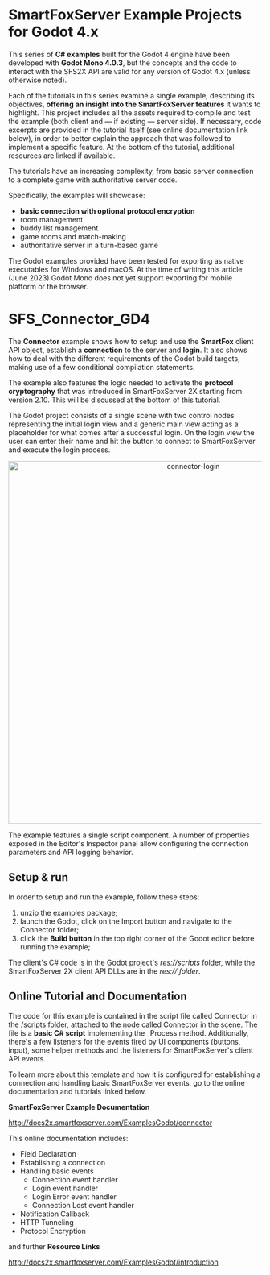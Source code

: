 # SmartFoxServer Example Projects for Godot 4.x

This series of **C# examples** built for the Godot 4 engine have been developed with **Godot Mono 4.0.3**, but the concepts and the code to interact with the SFS2X API are valid for any version of Godot 4.x (unless otherwise noted).

Each of the tutorials in this series examine a single example, describing its objectives, **offering an insight into the SmartFoxServer features** it wants to highlight. This project includes all the assets required to compile and test the example (both client and — if existing — server side). If necessary, code excerpts are provided in the tutorial itself (see online documentation link below), in order to better explain the approach that was followed to implement a specific feature. At the bottom of the tutorial, additional resources are linked if available.

The tutorials have an increasing complexity, from basic server connection to a complete game with authoritative server code.

Specifically, the examples will showcase:

* **basic connection with optional protocol encryption**
* room management
* buddy list management
* game rooms and match-making
* authoritative server in a turn-based game

The Godot examples provided have been tested for exporting as native executables for Windows and macOS. At the time of writing this article (June 2023) Godot Mono does not yet support exporting for mobile platform or the browser.

# SFS_Connector_GD4
The **Connector** example shows how to setup and use the **SmartFox** client API object, establish a **connection** to the server and **login**. It also shows how to deal with the different requirements of the Godot build targets, making use of a few conditional compilation statements.

The example also features the logic needed to activate the **protocol cryptography** that was introduced in SmartFoxServer 2X starting from version 2.10. This will be discussed at the bottom of this tutorial.

The Godot project consists of a single scene with two control nodes representing the initial login view and a generic main view acting as a placeholder for what comes after a successful login. On the login view the user can enter their name and hit the button to connect to SmartFoxServer and execute the login process.
 <p align="center"> 
<img width="720" alt="connector-login" src="https://www.piveclabs.com/connector-login.png">
 </p>
The example features a single script component. A number of properties exposed in the Editor's Inspector panel allow configuring the connection parameters and API logging behavior.

## Setup & run
In order to setup and run the example, follow these steps:

1. unzip the examples package;
2. launch the Godot, click on the Import button and navigate to the Connector folder;
3. click the **Build button** in the top right corner of the Godot editor before running the example;

The client's C# code is in the Godot project's *res://scripts* folder, while the SmartFoxServer 2X client API DLLs are in the *res:// folder*.

## Online Tutorial and Documentation
The code for this example is contained in the script file called Connector in the /scripts folder, attached to the node called Connector in the scene.
The file is a **basic C# script** implementing the _Process method. Additionally, there's a few listeners for the events fired by UI components (buttons, input), some helper methods and the listeners for SmartFoxServer's client API events.

To learn more about this template and how it is configured for establishing a connection and handling basic SmartFoxServer events, go to the online documentation and tutorials linked below.

**SmartFoxServer Example Documentation**   

http://docs2x.smartfoxserver.com/ExamplesGodot/connector

This online documentation includes:
* Field Declaration
* Establishing a connection
* Handling basic events
  - Connection event handler
  - Login event handler
  - Login Error event handler
  - Connection Lost event handler
* Notification Callback
* HTTP Tunneling
* Protocol Encryption

  
 and further **Resource Links**

http://docs2x.smartfoxserver.com/ExamplesGodot/introduction


